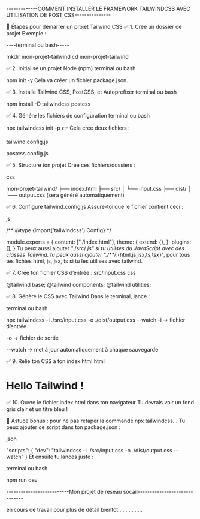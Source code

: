 -------------COMMENT INSTALLER LE FRAMEWORK TAILWINDCSS AVEC UTILISATION DE POST CSS---------------

🚀 Étapes pour démarrer un projet Tailwind CSS
✅ 1. Crée un dossier de projet
Exemple :

----terminal ou bash-----

mkdir mon-projet-tailwind
cd mon-projet-tailwind


✅ 2. Initialise un projet Node (npm)
terminal ou bash

npm init -y
Cela va créer un fichier package.json.

✅ 3. Installe Tailwind CSS, PostCSS, et Autoprefixer
terminal ou bash

npm install -D tailwindcss postcss 


✅ 4. Génére les fichiers de configuration
terminal ou bash

npx tailwindcss init -p
👉 Cela crée deux fichiers :

tailwind.config.js

postcss.config.js


✅ 5. Structure ton projet
Crée ces fichiers/dossiers :

css

mon-projet-tailwind/
├── index.html
├── src/
│   └── input.css
├── dist/
│   └── output.css (sera généré automatiquement)



✅ 6. Configure tailwind.config.js
Assure-toi que le fichier contient ceci :

js

/** @type {import('tailwindcss').Config} */

module.exports = {
  content: ["./index.html"],
  theme: {
    extend: {},
  },
  plugins: [],
}
Tu peux aussi ajouter "./src/*.js" si tu utilises du JavaScript avec des classes Tailwind.
tu peux aussi ajouter "./**/*.{html,js,jsx,ts;tsx}", pour tous tes fichies html, js, jsx, ts si tu les utilises avec tailwind.


✅ 7. Crée ton fichier CSS d’entrée : src/input.css
css

@tailwind base;
@tailwind components;
@tailwind utilities;



✅ 8. Génère le CSS avec Tailwind
Dans le terminal, lance :

terminal ou bash

npx tailwindcss -i ./src/input.css -o ./dist/output.css --watch
-i → fichier d’entrée

-o → fichier de sortie

--watch → met à jour automatiquement à chaque sauvegarde



✅ 9. Relie ton CSS à ton index.html
html

<!DOCTYPE html>
<html lang="fr">
<head>
  <meta charset="UTF-8">
  <title>Mon Projet Tailwind</title>
  <link href="./dist/output.css" rel="stylesheet">
</head>
<body class="bg-gray-100 p-4">
  <h1 class="text-3xl font-bold text-blue-600">Hello Tailwind !</h1>
</body>
</html>



✅ 10. Ouvre le fichier index.html dans ton navigateur
Tu devrais voir un fond gris clair et un titre bleu !



🔁 Astuce bonus : pour ne pas retaper la commande npx tailwindcss...
Tu peux ajouter ce script dans ton package.json :

json

"scripts": {
  "dev": "tailwindcss -i ./src/input.css -o ./dist/output.css --watch"
}
Et ensuite tu lances juste :

terminal ou bash

npm run dev



--------------------------Mon projet de reseau socail------------------------------

en cours de travail pour plus de détail bientôt................